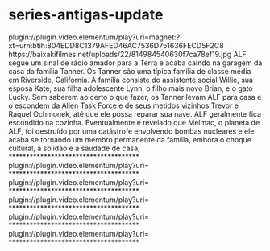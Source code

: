 # series-antigas-update


<item>
<title>[COLOR silver][B] ALF, o ETeimoso 1ª Temporada [/COLOR][/B][COLOR BLUE]  FULL HD  [B][/COLOR][/B]</title>
<link>plugin://plugin.video.elementum/play?uri=magnet:?xt=urn:btih:804EDD8C1379AFED46AC7536D751636FECD5F2C8</link>
<thumbnail>https://baixakifilmes.net/uploads/22/814984540630f7ca78ef19.jpg</thumbnail>
<fanart></fanart>
<info>ALF segue um sinal de rádio amador para a Terra e acaba caindo na garagem da casa da família Tanner. Os Tanner são uma típica família de classe média em Riverside, Califórnia. A família consiste do assistente social Willie, sua esposa Kate, sua filha adolescente Lynn, o filho mais novo Brian, e o gato Lucky. Sem saberem ao certo o que fazer, os Tanner levam ALF para casa e o escondem da Alien Task Force e de seus metidos vizinhos Trevor e Raquel Ochmonek, até que ele possa reparar sua nave. ALF geralmente fica escondido na cozinha. Eventualmente é revelado que Melmac, o planeta de ALF, foi destruído por uma catástrofe envolvendo bombas nucleares e ele acaba se tornando um membro permanente da família, embora o choque cultural, a solidão e a saudade de casa,</info>
</item> 
*************************************

<item>
<title>[COLOR silver][B]   [/COLOR][/B][COLOR BLUE]  FULL HD  [B][/COLOR][/B]</title>
<link>plugin://plugin.video.elementum/play?uri=</link>
<thumbnail></thumbnail>
<fanart></fanart>
<info></info>
</item> 
*************************************

<item>
<title>[COLOR silver][B] [/COLOR][/B][COLOR BLUE]  FULL HD  [B][/COLOR][/B]</title>
<link>plugin://plugin.video.elementum/play?uri=</link>
<thumbnail></thumbnail>
<fanart></fanart>
<info></info>
</item> 
*************************************

<item>
<title>[COLOR silver][B]  [/COLOR][/B][COLOR BLUE]  FULL HD  [B][/COLOR][/B]</title>
<link>plugin://plugin.video.elementum/play?uri=</link>
<thumbnail></thumbnail>
<fanart></fanart>
<info></info>
</item> 
*************************************
<item>
<title>[COLOR silver][B]  [/COLOR][/B][COLOR BLUE]  FULL HD  [B][/COLOR][/B]</title>
<link>plugin://plugin.video.elementum/play?uri=</link>
<thumbnail></thumbnail>
<fanart></fanart>
<info></info>
</item> 
*************************************

<item>
<title>[COLOR silver][B]  [/COLOR][/B][COLOR BLUE]  FULL HD  [B][/COLOR][/B]</title>
<link>plugin://plugin.video.elementum/play?uri=</link>
<thumbnail></thumbnail>
<fanart></fanart>
<info></info>
</item> 
*************************************


